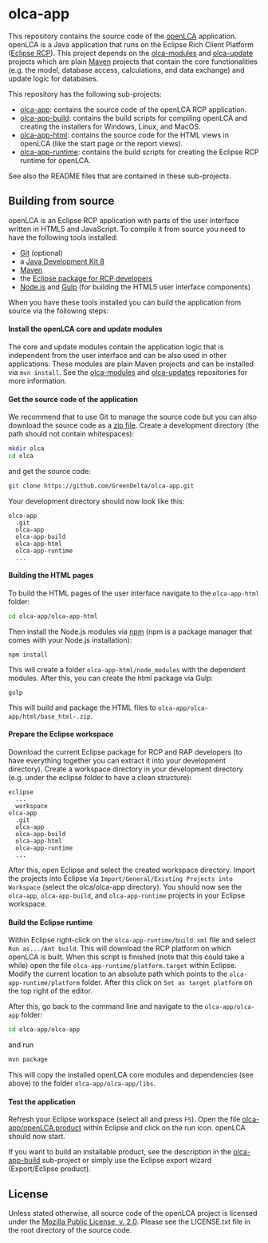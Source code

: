 # olca-app
This repository contains the source code of the [openLCA](http://openlca.org) 
application. openLCA is a Java application that runs on the Eclipse Rich Client
Platform ([Eclipse RCP](http://wiki.eclipse.org/index.php/Rich_Client_Platform)).
This project depends on the [olca-modules](https://github.com/GreenDelta/olca-modules)
and [olca-update](https://github.com/GreenDelta/olca-updates) projects which are
plain [Maven](http://maven.apache.org/) projects that contain the core 
functionalities (e.g. the model, database access, calculations, and
data exchange) and update logic for databases. 

This repository has the following sub-projects:

* [olca-app](./olca-app): contains the source code of the openLCA RCP 
  application.
* [olca-app-build](./olca-app-build): contains the build scripts for compiling
  openLCA and creating the installers for Windows, Linux, and MacOS.
* [olca-app-html](./olca-app-html): contains the source code for the HTML views
  in openLCA (like the start page or the report views).
* [olca-app-runtime](./olca-app-runtime): contains the build scripts for
  creating the Eclipse RCP runtime for openLCA.

See also the README files that are contained in these sub-projects.

## Building from source
openLCA is an Eclipse RCP application with parts of the user interface written
in HTML5 and JavaScript. To compile it from source you need to have the
following tools installed:

* [Git](https://git-scm.com/) (optional)
* a [Java Development Kit 8](http://www.oracle.com/technetwork/java/javase/downloads/jdk8-downloads-2133151.html)
* [Maven](http://maven.apache.org/)
* the [Eclipse package for RCP developers](https://www.eclipse.org/downloads/)
* [Node.js](https://nodejs.org/) and [Gulp](http://gulpjs.com/) (for building
  the HTML5 user interface components)

When you have these tools installed you can build the application from source
via the following steps:

#### Install the openLCA core and update modules
The core and update modules contain the application logic that is independent
from the user interface and can be also used in other applications. These
modules are plain Maven projects and can be installed via `mvn install`. See the
[olca-modules](https://github.com/GreenDelta/olca-modules) and 
[olca-updates](https://github.com/GreenDelta/olca-updates) repositories for more
information.

#### Get the source code of the application
We recommend that to use Git to manage the source code but you can also download
the source code as a [zip file](https://github.com/GreenDelta/olca-app/archive/master.zip).
Create a development directory (the path should not contain whitespaces):

```bash
mkdir olca
cd olca
```

and get the source code:

```bash
git clone https://github.com/GreenDelta/olca-app.git
```

Your development directory should now look like this:

    olca-app
      .git
      olca-app
      olca-app-build
      olca-app-html
      olca-app-runtime
      ...

#### Building the HTML pages
To build the HTML pages of the user interface navigate to the `olca-app-html`
folder:

```bash
cd olca-app/olca-app-html
```

Then install the Node.js modules via [npm](https://www.npmjs.com/) (npm is a
package manager that comes with your Node.js installation):

```
npm install
```

This will create a folder `olca-app-html/node_modules` with the dependent
modules. After this, you can create the html package via Gulp:

```
gulp
```

This will build and package the HTML files to `olca-app/olca-app/html/base_html-.zip`.

#### Prepare the Eclipse workspace
Download the current Eclipse package for RCP and RAP developers (to have
everything together you can extract it into your development directory). Create
a workspace directory in your development directory (e.g. under the eclipse
folder to have a clean structure):

    eclipse
      ...
      workspace
    olca-app
      .git
      olca-app
      olca-app-build
      olca-app-html
      olca-app-runtime
      ...

After this, open Eclipse and select the created workspace directory. Import the
projects into Eclipse via `Import/General/Existing Projects into Workspace`
(select the olca/olca-app directory). You should now see the `olca-app`, 
`olca-app-build`, and `olca-app-runtime` projects in your Eclipse workspace.

#### Build the Eclipse runtime
Within Eclipse right-click on the `olca-app-runtime/build.xml` file and select
`Run as.../Ant build`. This will download the RCP platform on which openLCA is
built. When this script is finished (note that this could take a while) open the
file `olca-app-runtime/platform.target` within Eclipse. Modify the current
location to an absolute path which points to the `olca-app-runtime/platform`
folder. After this click on `Set as target platform` on the top right of the
editor.

After this, go back to the command line and navigate to the 
`olca-app/olca-app` folder:

```bash
cd olca-app/olca-app
```

and run 

```bash
mvn package
```

This will copy the installed openLCA core modules and dependencies (see above)
to the folder `olca-app/olca-app/libs`.

#### Test the application
Refresh your Eclipse workspace (select all and press `F5`). Open the file
[olca-app/openLCA.product](./olca-app/openLCA.product) within  Eclipse and click
on the run icon. openLCA should now start.

If you want to build an installable product, see the description in the 
[olca-app-build](./olca-app-build) sub-project or simply use the Eclipse export
wizard (Export/Eclipse product).     


License
-------
Unless stated otherwise, all source code of the openLCA project is licensed
under the [Mozilla Public License, v. 2.0](http://mozilla.org/MPL/2.0/). Please
see the LICENSE.txt file in the root directory of the source code.
